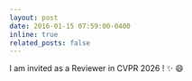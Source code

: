 ```yaml
---
layout: post
date: 2016-01-15 07:59:00-0400
inline: true
related_posts: false
---
```


I am invited as a Reviewer in CVPR 2026 ! :sparkles: :smile:

